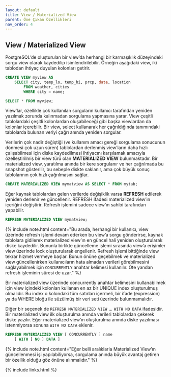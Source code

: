 ```yaml
---
layout: default
title: View / Materialized View
parent: Öne Çıkan Özellikleri
nav_order: 4
---
```


## View / Materialized View

PostgreSQL’de oluşturulan bir view’da herhangi bir karmaşıklık düzeyindeki sorgu view olarak kaydedilip isimlendirilebilir. Örneğin aşağıdaki view, iki tablodan ihtiyaç duyulan kolonları getirir.

```sql
CREATE VIEW myview AS
    SELECT city, temp_lo, temp_hi, prcp, date, location
        FROM weather, cities
        WHERE city = name;

SELECT * FROM myview;
```

View’lar, özellikle çok kullanılan sorguların kullanıcı tarafından yeniden yazılmak zorunda kalınmadan sorgulama yapmasına yarar. View çeşitli tablolardaki çeşitli kolonlardan oluşabileceği gibi başka viewlardan da kolonlar içerebilir. Bir view, select kullanarak her çağrıldığında tanımındaki tablolarda bulunan veriyi çağrı anında yeniden sorgular.

Verilerin çok nadir değiştiği (ve kullanım amacı gereği sorgulama sonucunun dönmesi çok uzun süren) tablolardan derlenmiş view’ların daha hızlı çalışabilmesi için diske kaydedilmesi ihtiyacını karşılamak amacıyla özelleştirilmiş bir view türü olan **MATERIALIZED VIEW** bulunmaktadır. Bir materialized view, yaratılma anında bir kere sorgulanır ve her çağrılmada bu snapshot gösterilir, bu sebeple diskte saklanır, ama çok büyük sonuç tablolarının çok hızlı çağrılmasını sağlar.

```sql
CREATE MATERIALIZED VIEW mymatview AS SELECT * FROM mytab;
```

Eğer kaynak tablolardan gelen verilerde değişiklik varsa **REFRESH** edilerek yeniden derlenir ve güncellenir. REFRESH ifadesi materialized view’ın içeriğini değiştirir. Refresh işlemini sadece view’ın sahibi tarafından yapabilir.

```sql
REFRESH MATERIALIZED VIEW mymatview;
```

{% include note.html content="Bu arada, herhangi bir kullanıcı, view üzerinde refresh işlemi devam ederken bu view’a sorgu gönderirse, kaynak tablolara gidilerek materialized view’ın en güncel hali yeniden oluşturularak diske kaydedilir. Bununla birlikte güncelleme işlemi sırasında view’a erişimler view üzerinde lock oluşturularak engellenir. Refresh işlemi bittiğinde view tekrar hizmet vermeye başlar. Bunun önüne geçebilmek ve materialized view güncellenirken kullanıcıların hata almadan verileri görebilmesini sağlayabilmek için ``CONCURRENTLY`` anahtar kelimesi kullanılır. Öte yandan refresh işleminin süresi de uzar." %}

Bir materialized view üzerinde concurrently anahtar kelimesini kullanabilmek için view içindeki kolonları kullanan en az bir UNIQUE index oluşturulmuş olmalıdır. Bu index o kolondaki tüm satırları içermeli, bir ifade (expression) ya da WHERE bloğu ile süzülmüş bir veri seti üzerinde bulunmamalıdır.

Diğer bir seçenek de ``REFRESH MATERIALIZED VIEW … WITH NO DATA`` ifadesidir. Bir materialized view ilk oluşturulma anında verileri tablolardan çekerek diske yazılır. Eğer materialized view’ın oluşturulma anında diske yazılması istenmiyorsa sonuna ``WITH NO DATA`` eklenir.

```sql
REFRESH MATERIALIZED VIEW [ CONCURRENTLY ] name
    [ WITH [ NO ] DATA ]
```

{% include note.html content="Eğer belli aralıklarla Materialized View’ın güncellenmesi işi yapılabiliyorsa, sorgulama anında büyük avantaj getiren bir özellik olduğu göz önüne alınmalıdır." %}

{% include links.html %}
